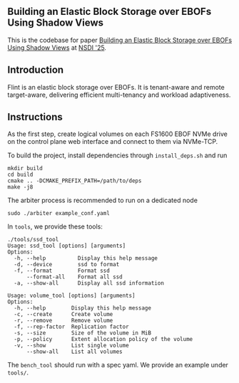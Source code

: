 ## Building an Elastic Block Storage over EBOFs Using Shadow Views

This is the codebase for paper [Building an Elastic Block Storage over EBOFs Using Shadow Views](https://www.usenix.org/conference/nsdi25/presentation/jiang) at [NSDI '25](https://www.usenix.org/conference/nsdi25).

## Introduction
Flint is an elastic block storage over EBOFs. It is tenant-aware and remote target-aware,
delivering efficient multi-tenancy and workload adaptiveness.

## Instructions
As the first step, create logical volumes on each FS1600 EBOF NVMe drive on the control plane web interface and connect to them via NVMe-TCP.

To build the project, install dependencies through ```install_deps.sh``` and run
```
mkdir build
cd build
cmake .. -DCMAKE_PREFIX_PATH=/path/to/deps
make -j8
```

The arbiter process is recommended to run on a dedicated node
```
sudo ./arbiter example_conf.yaml
```

In ```tools```, we provide these tools:

```
./tools/ssd_tool 
Usage: ssd_tool [options] [arguments]
Options:
  -h, --help          Display this help message
  -d, --device        ssd to format
  -f, --format        Format ssd
      --format-all    Format all ssd
  -a, --show-all      Display all ssd information
```

```
Usage: volume_tool [options] [arguments]
Options:
  -h, --help        Display this help message
  -c, --create      Create volume
  -r, --remove      Remove volume
  -f, --rep-factor  Replication factor
  -s, --size        Size of the volume in MiB
  -p, --policy      Extent allocation policy of the volume
  -v, --show        List single volume
      --show-all    List all volumes
```

The ```bench_tool``` should run with a spec yaml. We provide an example under ```tools/```.
